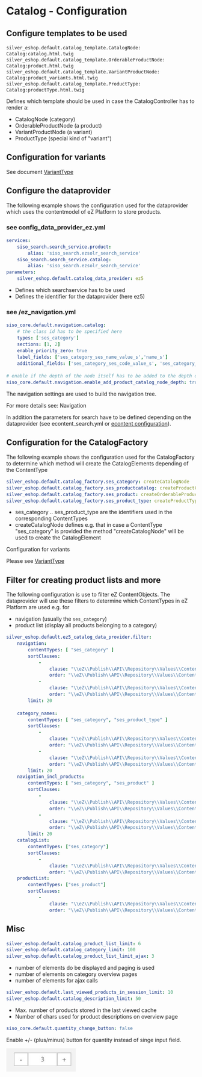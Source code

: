 # Catalog - Configuration

## Configure templates to be used

```
silver_eshop.default.catalog_template.CatalogNode: Catalog:catalog.html.twig
silver_eshop.default.catalog_template.OrderableProductNode: Catalog:product.html.twig
silver_eshop.default.catalog_template.VariantProductNode: Catalog:product_variants.html.twig
silver_eshop.default.catalog_template.ProductType: Catalog:productType.html.twig
```

Defines which template should be used in case the CatalogController has to render a:
- CatalogNode (category)
- OrderableProductNode (a product)
- VariantProductNode (a variant)
- ProductType (special kind of "variant")

## Configuration for variants

See document [VariantType](../../api/additional_ez_fieldtypes/varianttype.md)

## Configure the dataprovider 

The following example shows the configuration used for the dataprovider which uses the contentmodel of eZ Platform to store products. 

### see config_data_provider_ez.yml

``` yaml
services:
    siso_search.search_service.product:
        alias: 'siso_search.ezsolr_search_service'
    siso_search.search_service.catalog:
        alias: 'siso_search.ezsolr_search_service'
parameters:
    silver_eshop.default.catalog_data_provider: ez5
```

- Defines which searchservice has to be used
- Defines the identifier for the dataprovider (here ez5)

### see /ez_navigation.yml

``` yaml
siso_core.default.navigation.catalog:
    # the class id has to be specified here
    types: ['ses_category']
    sections: [1, 2]
    enable_priority_zero: true
    label_fields: ['ses_category_ses_name_value_s','name_s']
    additional_fields: ['ses_category_ses_code_value_s', 'ses_category_ses_name_value_s' ]
 
# enable if the depth of the node itself has to be added to the depth of the product catalog
siso_core.default.navigation.enable_add_product_catalog_node_depth: true
```

The navigation settings are used to build the navigation tree.

For more details see: Navigation

In addition the parameters for search have to be defined depending on the dataprovider (see econtent\_search.yml or [econtent configuration](../econtent/econtent_configuration.md)).

## Configuration for the CatalogFactory

The following example shows the configuration used for the CatalogFactory to determine which method will create the CatalogElements depending of the ContentType

``` yaml
silver_eshop.default.catalog_factory.ses_category: createCatalogNode
silver_eshop.default.catalog_factory.ses_productcatalog: createProductCatalogNode
silver_eshop.default.catalog_factory.ses_product: createOrderableProductNode
silver_eshop.default.catalog_factory.ses_product_type: createProductTypeNode
```

- ses_category .. ses_product_type are the identifiers used in the corresponding ContentTypes
- createCatalogNode defines e.g. that in case a ContentType "ses_category" is provided the method "createCatalogNode" will be used to create the CatalogElement

Configuration for variants

Please see [VariantType](../../api/additional_ez_fieldtypes/varianttype.md)

## Filter for creating product lists and more

The following configuration  is use to filter eZ ContentObjects. The dataprovider will use these filters to determine which ContentTypes in eZ Platform are used e.g. for 

- navigation (usually the `ses_category`)
- product list (display all products belonging to a category)

``` yaml
silver_eshop.default.ez5_catalog_data_provider.filter:
    navigation:
        contentTypes: [ "ses_category" ]
        sortClauses:
            -
                clause: "\\eZ\\Publish\\API\\Repository\\Values\\Content\\Query\\SortClause\\Location\\Priority"
                order: "\\eZ\\Publish\\API\\Repository\\Values\\Content\\Query::SORT_DESC"
            -
                clause: "\\eZ\\Publish\\API\\Repository\\Values\\Content\\Query\\SortClause\\DatePublished"
                order: "\\eZ\\Publish\\API\\Repository\\Values\\Content\\Query::SORT_ASC"
        limit: 20

    category_names:
        contentTypes: [ "ses_category", "ses_product_type" ]
        sortClauses:
            -
                clause: "\\eZ\\Publish\\API\\Repository\\Values\\Content\\Query\\SortClause\\Location\\Priority"
                order: "\\eZ\\Publish\\API\\Repository\\Values\\Content\\Query::SORT_DESC"
            -
                clause: "\\eZ\\Publish\\API\\Repository\\Values\\Content\\Query\\SortClause\\DatePublished"
                order: "\\eZ\\Publish\\API\\Repository\\Values\\Content\\Query::SORT_ASC"
        limit: 20
    navigation_incl_products:
        contentTypes: [ "ses_category", "ses_product" ]
        sortClauses:
            -
                clause: "\\eZ\\Publish\\API\\Repository\\Values\\Content\\Query\\SortClause\\Location\\Priority"
                order: "\\eZ\\Publish\\API\\Repository\\Values\\Content\\Query::SORT_DESC"
            -
                clause: "\\eZ\\Publish\\API\\Repository\\Values\\Content\\Query\\SortClause\\DatePublished"
                order: "\\eZ\\Publish\\API\\Repository\\Values\\Content\\Query::SORT_ASC"
        limit: 20
    catalogList:
        contentTypes: ["ses_category"]
        sortClauses:
            -
                clause: "\\eZ\\Publish\\API\\Repository\\Values\\Content\\Query\\SortClause\\Location\\Priority"
                order: "\\eZ\\Publish\\API\\Repository\\Values\\Content\\Query::SORT_DESC"
    productList:
        contentTypes: ["ses_product"]
        sortClauses:
            -
                clause: "\\eZ\\Publish\\API\\Repository\\Values\\Content\\Query\\SortClause\\Location\\Priority"
                order: "\\eZ\\Publish\\API\\Repository\\Values\\Content\\Query::SORT_DESC"
```

## Misc

``` yaml
silver_eshop.default.catalog_product_list_limit: 6
silver_eshop.default.catalog_category_limit: 100
silver_eshop.default.catalog_product_list_limit_ajax: 3
```

- number of elements do be displayed and paging is used
- number of elements on category overview pages
- number of elements for ajax calls

``` yaml
silver_eshop.default.last_viewed_products_in_session_limit: 10
silver_eshop.default.catalog_description_limit: 50
```

- Max. number of products stored in the last viewed cache
- Number of chars used for product descriptions on overview page

``` yaml
siso_core.default.quantity_change_button: false
```

Enable +/- (plus/minus) button for quantity instead of singe input field.

![](../img/catalog_configuration.jpg)
